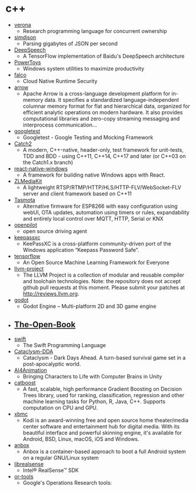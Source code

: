 # c++
- [verona](https://github.com/microsoft/verona)
  - Research programming language for concurrent ownership
- [simdjson](https://github.com/lemire/simdjson)
  - Parsing gigabytes of JSON per second
- [DeepSpeech](https://github.com/mozilla/DeepSpeech)
  - A TensorFlow implementation of Baidu's DeepSpeech architecture
- [PowerToys](https://github.com/microsoft/PowerToys)
  - Windows system utilities to maximize productivity
- [falco](https://github.com/falcosecurity/falco)
  - Cloud Native Runtime Security
- [arrow](https://github.com/apache/arrow)
  - Apache Arrow is a cross-language development platform for in-memory data. It specifies a standardized language-independent columnar memory format for flat and hierarchical data, organized for efficient analytic operations on modern hardware. It also provides computational libraries and zero-copy streaming messaging and interprocess communication…
- [googletest](https://github.com/google/googletest)
  - Googletest - Google Testing and Mocking Framework
- [Catch2](https://github.com/catchorg/Catch2)
  - A modern, C++-native, header-only, test framework for unit-tests, TDD and BDD - using C++11, C++14, C++17 and later (or C++03 on the Catch1.x branch)
- [react-native-windows](https://github.com/microsoft/react-native-windows)
  - A framework for building native Windows apps with React.
- [ZLMediaKit](https://github.com/xiongziliang/ZLMediaKit)
  - A lightweight RTSP/RTMP/HTTP/HLS/HTTP-FLV/WebSocket-FLV server and client framework based on C++11
- [Tasmota](https://github.com/arendst/Tasmota)
  - Alternative firmware for ESP8266 with easy configuration using webUI, OTA updates, automation using timers or rules, expandability and entirely local control over MQTT, HTTP, Serial or KNX
- [openpilot](https://github.com/commaai/openpilot)
  - open source driving agent
- [keepassxc](https://github.com/keepassxreboot/keepassxc)
  - KeePassXC is a cross-platform community-driven port of the Windows application “Keepass Password Safe”.
- [tensorflow](https://github.com/tensorflow/tensorflow)
  - An Open Source Machine Learning Framework for Everyone
- [llvm-project](https://github.com/llvm/llvm-project)
  - The LLVM Project is a collection of modular and reusable compiler and toolchain technologies. Note: the repository does not accept github pull requests at this moment. Please submit your patches at http://reviews.llvm.org.
- [godot](https://github.com/godotengine/godot)
  - Godot Engine – Multi-platform 2D and 3D game engine
- [The-Open-Book](https://github.com/joeycastillo/The-Open-Book)
  - 
- [swift](https://github.com/apple/swift)
  - The Swift Programming Language
- [Cataclysm-DDA](https://github.com/CleverRaven/Cataclysm-DDA)
  - Cataclysm - Dark Days Ahead. A turn-based survival game set in a post-apocalyptic world.
- [AI4Animation](https://github.com/sebastianstarke/AI4Animation)
  - Bringing Characters to Life with Computer Brains in Unity
- [catboost](https://github.com/catboost/catboost)
  - A fast, scalable, high performance Gradient Boosting on Decision Trees library, used for ranking, classification, regression and other machine learning tasks for Python, R, Java, C++. Supports computation on CPU and GPU.
- [xbmc](https://github.com/xbmc/xbmc)
  - Kodi is an award-winning free and open source home theater/media center software and entertainment hub for digital media. With its beautiful interface and powerful skinning engine, it's available for Android, BSD, Linux, macOS, iOS and Windows.
- [anbox](https://github.com/anbox/anbox)
  - Anbox is a container-based approach to boot a full Android system on a regular GNU/Linux system
- [librealsense](https://github.com/IntelRealSense/librealsense)
  - Intel® RealSense™ SDK
- [or-tools](https://github.com/google/or-tools)
  - Google's Operations Research tools:
